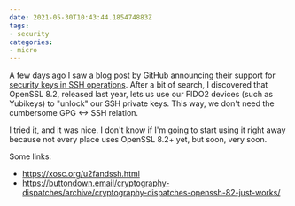 ```yaml
---
date: 2021-05-30T10:43:44.185474883Z
tags:
- security
categories:
- micro
---
```


A few days ago I saw a blog post by GitHub announcing their support for [security keys in SSH operations](https://github.blog/2021-05-10-security-keys-supported-ssh-git-operations/). After a bit of search, I discovered that OpenSSL 8.2, released last year, lets us use our FIDO2 devices (such as Yubikeys) to "unlock" our SSH private keys. This way, we don't need the cumbersome GPG <-> SSH relation.

I tried it, and it was nice. I don't know if I'm going to start using it right away because not every place uses OpenSSL 8.2+ yet, but soon, very soon.

Some links:

- https://xosc.org/u2fandssh.html
- https://buttondown.email/cryptography-dispatches/archive/cryptography-dispatches-openssh-82-just-works/
